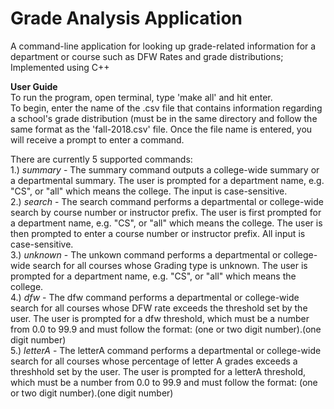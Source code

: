 # Grade Analysis Application
 A command-line application for looking up grade-related information for a department or course such as DFW Rates and grade distributions; Implemented using C++
 
 **User Guide**  
 To run the program, open terminal, type 'make all' and hit enter.  
 To begin, enter the name of the .csv file that contains information regarding a school's grade distribution (must be in the     same directory and follow the same format as the 'fall-2018.csv' file. Once the file name is entered, you will receive a  prompt to enter a command.  
 
 There are currently 5 supported commands:      
    1.) *summary* - The summary command outputs a college-wide summary or a departmental summary. The user is prompted for a department name, e.g. "CS", or "all" which means the college. The input is case-sensitive.  
   2.) *search* - The search command performs a departmental or college-wide search by course number or instructor prefix. The user is first prompted for a department name, e.g. "CS", or "all" which means the college. The user is then prompted to enter a course number or instructor prefix. All input is case-sensitive.  
   3.) *unknown* - The unkown command performs a departmental or college-wide search for all courses whose Grading type is unknown. The user is prompted for a department name, e.g. "CS", or "all" which means the college.  
   4.) *dfw* - The dfw command performs a departmental or college-wide search for all courses whose DFW rate exceeds the threshold set by the user. The user is prompted for a dfw threshold, which must be a number from 0.0 to 99.9 and must follow the format: (one or two digit number).(one digit number)    
   5.) *letterA* - The letterA command performs a departmental or college-wide search for all courses whose percentage of letter A grades exceeds a threshhold set by the user. The user is prompted for a letterA threshold, which must be a number from 0.0 to 99.9 and must follow the format: (one or two digit number).(one digit number) 
 
 
